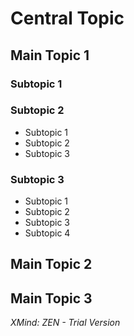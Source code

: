 # Central Topic

## Main Topic 1

### Subtopic 1

### Subtopic 2

- Subtopic 1
- Subtopic 2
- Subtopic 3

### Subtopic 3

- Subtopic 1
- Subtopic 2
- Subtopic 3
- Subtopic 4

## Main Topic 2

## Main Topic 3

*XMind: ZEN - Trial Version*